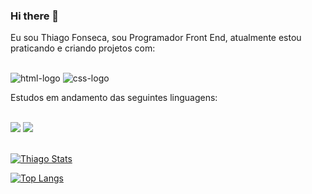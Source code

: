 ### Hi there 📝

Eu sou Thiago Fonseca, sou Programador Front End, atualmente estou praticando e criando projetos com:
<br>
<br>

<img src="https://img.shields.io/badge/HTML5-E34F26?style=for-the-badge&logo=html5&logoColor=white" alt="html-logo" />
<img src="https://img.shields.io/badge/CSS3-1572B6?style=for-the-badge&logo=css3&logoColor=white" alt="css-logo" />
<br>

Estudos em andamento das seguintes linguagens:
<br>
<br>

<img src="https://img.shields.io/badge/JavaScript-F7DF1E?style=for-the-badge&logo=javascript&logoColor=black" />
<img src="https://img.shields.io/badge/React-20232A?style=for-the-badge&logo=react&logoColor=61DAFB" />
<br>
<br>


[![Thiago Stats](https://github-readme-stats.vercel.app/api?username=ThiagofonsecaDev)](https://github.com/anuraghazra/github-readme-stats)

[![Top Langs](https://github-readme-stats.vercel.app/api/top-langs/?username=ThiagofonsecaDev)](https://github.com/anuraghazra/github-readme-stats)


